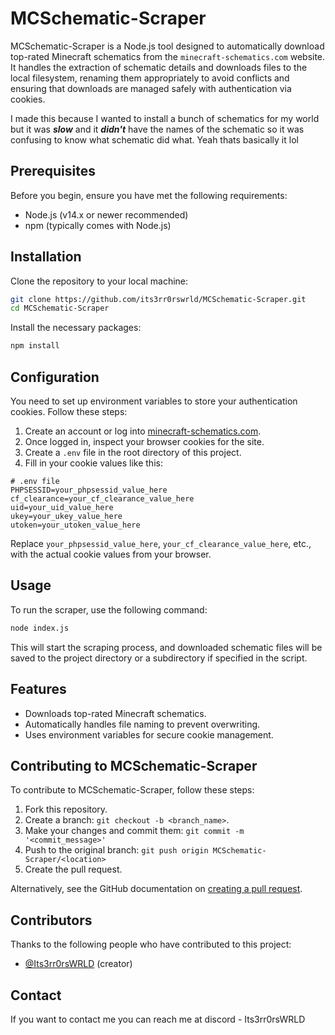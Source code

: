 # MCSchematic-Scraper

MCSchematic-Scraper is a Node.js tool designed to automatically download top-rated Minecraft schematics from the `minecraft-schematics.com` website. It handles the extraction of schematic details and downloads files to the local filesystem, renaming them appropriately to avoid conflicts and ensuring that downloads are managed safely with authentication via cookies.

I made this because I wanted to install a bunch of schematics for my world but it was ***slow*** and it ***didn't*** have the names of the schematic so it was confusing to know what schematic did what. Yeah thats basically it lol

## Prerequisites

Before you begin, ensure you have met the following requirements:
- Node.js (v14.x or newer recommended)
- npm (typically comes with Node.js)

## Installation

Clone the repository to your local machine:

```bash
git clone https://github.com/its3rr0rswrld/MCSchematic-Scraper.git
cd MCSchematic-Scraper
```

Install the necessary packages:

```bash
npm install
```

## Configuration

You need to set up environment variables to store your authentication cookies. Follow these steps:

1. Create an account or log into [minecraft-schematics.com](https://www.minecraft-schematics.com).
2. Once logged in, inspect your browser cookies for the site.
3. Create a `.env` file in the root directory of this project.
4. Fill in your cookie values like this:

```plaintext
# .env file
PHPSESSID=your_phpsessid_value_here
cf_clearance=your_cf_clearance_value_here
uid=your_uid_value_here
ukey=your_ukey_value_here
utoken=your_utoken_value_here
```

Replace `your_phpsessid_value_here`, `your_cf_clearance_value_here`, etc., with the actual cookie values from your browser.

## Usage

To run the scraper, use the following command:

```bash
node index.js
```

This will start the scraping process, and downloaded schematic files will be saved to the project directory or a subdirectory if specified in the script.

## Features

- Downloads top-rated Minecraft schematics.
- Automatically handles file naming to prevent overwriting.
- Uses environment variables for secure cookie management.

## Contributing to MCSchematic-Scraper

To contribute to MCSchematic-Scraper, follow these steps:

1. Fork this repository.
2. Create a branch: `git checkout -b <branch_name>`.
3. Make your changes and commit them: `git commit -m '<commit_message>'`
4. Push to the original branch: `git push origin MCSchematic-Scraper/<location>`
5. Create the pull request.

Alternatively, see the GitHub documentation on [creating a pull request](https://help.github.com/articles/creating-a-pull-request/).

## Contributors

Thanks to the following people who have contributed to this project:

- [@Its3rr0rsWRLD](https://github.com/Its3rr0rsWRLD) (creator)

## Contact

If you want to contact me you can reach me at discord - Its3rr0rsWRLD
